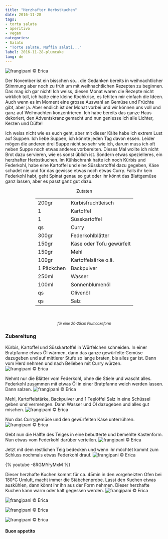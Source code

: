 ```yaml
---
title: "Herzhafter Herbstkuchen"
date: 2016-11-28
tags:
- torta salata
- aperitivo
- vegan
categories:
- Salato
- "Torte salate, Muffin salati..."
label: 2016-11-28-plumcake
lang: de
---
```

![](../2016-11-28-plumcake-salato-autunnale/header.jpg "frangipani © Erica")

Der November ist ein bisschen so... die Gedanken bereits in weihnachtlicher Stimmung aber noch zu früh um mit weihnachtlichen Rezepten zu beginnen. Das mag ich gar nicht! Ich weiss, diesen Monat waren die Rezepte nicht wirklich toll, ich hatte eine kleine Kochkrise, es fehlten mir einfach die Ideen. Auch wenn es im Moment eine grosse Auswahl an Gemüse und Früchte gibt, aber ja. Aber endlich ist der Monat vorbei und wir können uns voll und ganz auf Weihnachten konzentrieren. Ich habe bereits das ganze Haus dekoriert, den Adventskranz gemacht und nun geniesse ich alle Lichter, Kerzen und Düfte!

Ich weiss nicht wie es euch geht, aber mit dieser Kälte habe ich extrem Lust auf Suppen. Ich liebe Suppen, ich könnte jeden Tag davon essen. Leider mögen die anderen drei Suppe nicht so sehr wie ich, darum muss ich oft neben Suppe noch etwas anderes vorbereiten. Dieses Mal wollte ich nicht Brot dazu servieren, wie es sonst üblich ist. Sondern etwas spezielleres, ein herzhafter Herbstkuchen. Im Kühlschrank hatte ich noch Kürbis und Federkohl, habe eine Kartoffel und eine Süsskartoffel dazu gegeben, Käse schadet nie und für das gewisse etwas noch etwas Curry. Falls ihr kein Federkohl habt, geht Spinat genau so gut oder ihr könnt das Blattgemüse ganz lassen, aber es passt ganz gut dazu.

<div id="wrapper" style="text-align: center">
  <div id="yourdiv" style="display: inline-block;">
    <div class="ingredients">
      <div class="ingredients-title">Zutaten</div>
      <table>
        <tbody>
          <tr>
            <td>200gr</td>
            <td>Kürbisfruchtleisch</td>
          </tr>
          <tr>
            <td>1</td>
            <td>Kartoffel</td>
          </tr>
          <tr>
            <td>1</td>
            <td>Süsskartoffel</td>
          </tr>
          <tr>
            <td>qs</td>
            <td>Curry</td>
          </tr>
          <tr>
            <td>300gr</td>
            <td>Federkohlblätter</td>       
          </tr>
          <tr>
            <td>150gr</td>
            <td>Käse oder Tofu gewürfelt</td>       
          </tr>
          <tr>
            <td>150gr</td>
            <td>Mehl</td>
          </tr>
          <tr>
            <td>100gr</td>
            <td>Kartoffelsärke o.ä.</td>
          </tr>
          <tr>
            <td>1 Päckchen</td>
            <td>Backpulver</td>
          </tr>
          <tr>
            <td>250ml</td>
            <td>Wasser</td>
          </tr>
          <tr>
            <td>100ml</td>
            <td>Sonnenblumenöl</td>
          </tr>
          <tr>
            <td>qs</td>
            <td>Olivenöl</td>
          </tr>
          <tr>
            <td>qs</td>
            <td>Salz</td>
          </tr>
        </tbody>
      </table>
      <br></br>
      <i class="pull-right" style="font-size: 80%;">für eine 20-25cm Plumcakeform</i>
    </div>
  </div>
</div>


<h3>
  <font color="grey">
    <i class="fa-solid fa-gears"></i>
  </font> Zubereitung
</h3>

Kürbis, Kartoffel und Süsskartoffel in Würfelchen schneiden. In einer Bratpfanne etwas Öl wärmen, dann das ganze gewürfelte Gemüse dazugeben und auf mittlerer Stufe so lange braten, bis alles gar ist. Dann vom Herd nehmen und nach Belieben mit Curry würzen.
![](../2016-11-28-plumcake-salato-autunnale/zuccaepatate.jpg "frangipani © Erica")

Nehmt nur die Blätter vom Federkohl, ohne die Stiele und wascht alles. Federkohl zusammen mit etwas Öl in einer Bratpfanne weich werden lassen. Dann salzen.
![](../2016-11-28-plumcake-salato-autunnale/cavolonero.jpg "frangipani © Erica")

Mehl, Kartoffelstärke, Backpulver und 1 Teelöffel Salz in eine Schüssel geben und vermengen. Dann Wasser und Öl dazugeben und alles gut mischen.
![](../2016-11-28-plumcake-salato-autunnale/impasto1.jpg "frangipani © Erica")

Nun das Currygemüse und den gewürfelten Käse unterrühren.
![](../2016-11-28-plumcake-salato-autunnale/impasto2.jpg "frangipani © Erica")

Gebt nun die Hälfte des Teiges in eine bebutterte und bemehlte Kastenform. Nun etwas vom Federkohl darüber verteilen.
![](../2016-11-28-plumcake-salato-autunnale/primostrato.jpg "frangipani © Erica")

Jetzt mit dem restlichen Teig bedecken und wenn ihr möchtet kommt zum Schluss nochmals etwas Federkohl drauf.
![](../2016-11-28-plumcake-salato-autunnale/teglia.jpg "frangipani © Erica")

{% youtube -8RGMYryMxM %}

Dieser herzhafte Kuchen kommt für ca. 45min in den vorgeheizten Ofen bei 180°C Umluft, macht immer die Stäbchenprobe. Lasst den Kuchen etwas auskühlen, dann könnt ihr ihn aus der Form nehmen. Dieser herzhafte Kuchen kann warm oder kalt gegessen werden.
![](../2016-11-28-plumcake-salato-autunnale/risultato1.jpg "frangipani © Erica")

![](../2016-11-28-plumcake-salato-autunnale/risultato2.jpg "frangipani © Erica")

![](../2016-11-28-plumcake-salato-autunnale/risultato3.jpg "frangipani © Erica")

![](../2016-11-28-plumcake-salato-autunnale/risultato4.jpg "frangipani © Erica")


<h4>Buon appetito
  <font color="red">
    <i class="fa-regular fa-face-smile"></i>
  </font>
</h4>
